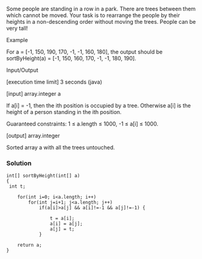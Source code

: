 Some people are standing in a row in a park. There are trees between them which cannot be moved. Your task is to rearrange the people by their heights in a non-descending order without moving the trees. People can be very tall!

Example

For a = [-1, 150, 190, 170, -1, -1, 160, 180], the output should be
sortByHeight(a) = [-1, 150, 160, 170, -1, -1, 180, 190].

Input/Output

[execution time limit] 3 seconds (java)

[input] array.integer a

If a[i] = -1, then the ith position is occupied by a tree. Otherwise a[i] is the height of a person standing in the ith position.

Guaranteed constraints:
1 ≤ a.length ≤ 1000,
-1 ≤ a[i] ≤ 1000.

[output] array.integer

Sorted array a with all the trees untouched.

### Solution
```
int[] sortByHeight(int[] a)
{
 int t;
    
    for(int i=0; i<a.length; i++)
        for(int j=i+1; j<a.length; j++)
            if(a[i]>a[j] && a[i]!=-1 && a[j]!=-1) {
                
                t = a[i];
                a[i] = a[j];
                a[j] = t;
            }
    
    return a;
}
```
